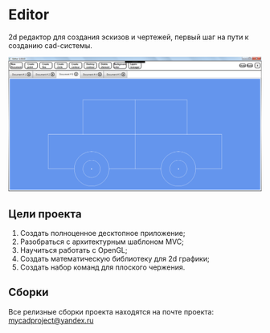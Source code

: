 # Editor

2d редактор для создания эскизов и чертежей, первый шаг на пути к созданию cad-системы.

![view](https://github.com/CADproject/Editor/raw/master/Images/car.bmp)

## Цели проекта
1. Создать полноценное десктопное приложение;
2. Разобраться с архитектурным шаблоном MVC;
3. Научиться работать с OpenGL;
4. Создать математическую библиотеку для 2d графики;
5. Создать набор команд для плоского чержения.

## Сборки
Все релизные сборки проекта находятся на почте проекта: mycadproject@yandex.ru 
